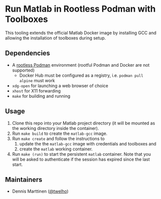 # Run Matlab in Rootless Podman with Toolboxes

This tooling extends the official Matlab Docker image by installing
GCC and allowing the installation of toolboxes during setup. 

## Dependencies

- A [rootless Podman] environment (rootful Podman and Docker are not supported)
  - Docker Hub must be configured as a registry, i.e. `podman pull alpine` must work
- `xdg-open` for launching a web browser of choice
- `xhost` for X11 forwarding
- `make` for building and running

[rootless Podman]: https://github.com/containers/podman/blob/main/docs/tutorials/rootless_tutorial.md

## Usage

1. Clone this repo into your Matlab project directory
   (it will be mounted as the working directory inside the container).
3. Run `make build` to create the `matlab-gcc` image.
4. Run `make create` and follow the instructions to
   1. update the the `matlab-gcc` image with credentials and toolboxes and
   2. create the `matlab` working container.
5. Run `make (run)` to start the persistent `matlab` container. Note that you
   will be asked to authenticate if the session has expired since the last start.

## Maintainers

- Dennis Marttinen ([@twelho](https://github.com/twelho))
